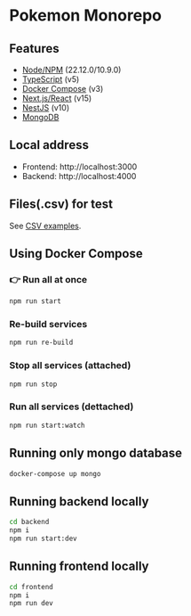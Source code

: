 # Pokemon Monorepo

## Features

- [Node/NPM](https://nodejs.org/es) (22.12.0/10.9.0)
- [TypeScript](https://www.typescriptlang.org/) (v5)
- [Docker Compose](https://docs.docker.com/compose/gettingstarted/) (v3)
- [Next.js/React](https://nextjs.org/) (v15)
- [NestJS](https://docs.nestjs.com/) (v10)
- [MongoDB](https://hub.docker.com/_/mongo)

## Local address
 - Frontend: http://localhost:3000
 - Backend: http://localhost:4000

## Files(.csv) for test

See [CSV examples](backend/etc).

## Using Docker Compose

### 👉 Run all at once
```bash
npm run start
```

### Re-build services
```bash
npm run re-build
```

### Stop all services (attached)
```bash
npm run stop
```

### Run all services (dettached)
```bash
npm run start:watch
```

## Running only mongo database
```bash
docker-compose up mongo
```

## Running backend locally
```bash
cd backend
npm i
npm run start:dev
```

## Running frontend locally
```bash
cd frontend
npm i
npm run dev
```